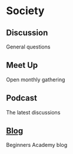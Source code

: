 # Society


## Discussion
General questions

## Meet Up
Open monthly gathering

## Podcast
The latest discussions

## <a href="blog">Blog</a>
Beginners Academy blog
